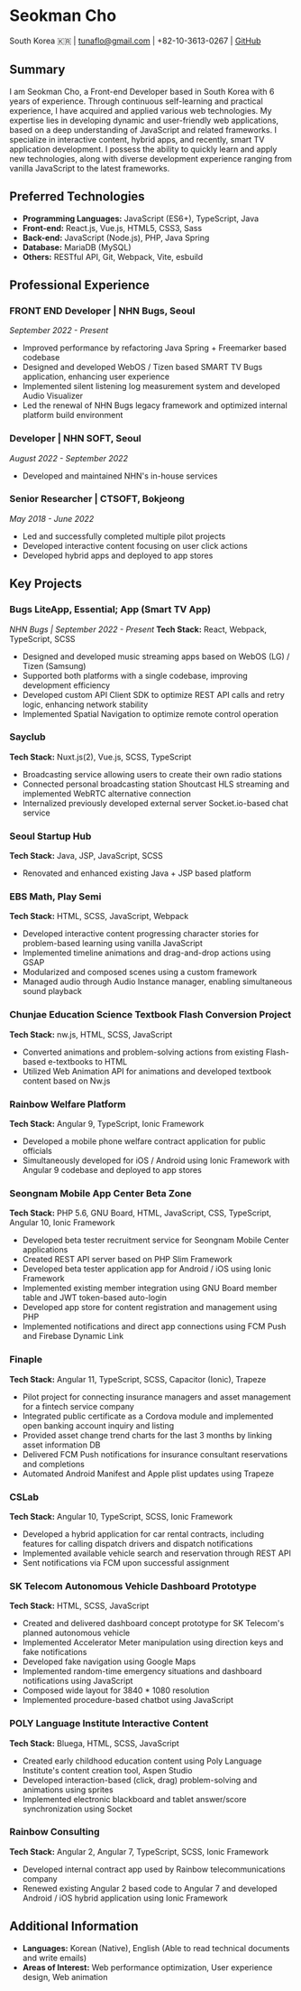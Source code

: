 # Seokman Cho

South Korea 🇰🇷 | tunaflo@gmail.com | +82-10-3613-0267 | [GitHub](https://github.com/0x0e814b)

## Summary

I am Seokman Cho, a Front-end Developer based in South Korea with 6 years of experience. Through continuous self-learning and practical experience, I have acquired and applied various web technologies. My expertise lies in developing dynamic and user-friendly web applications, based on a deep understanding of JavaScript and related frameworks. I specialize in interactive content, hybrid apps, and recently, smart TV application development. I possess the ability to quickly learn and apply new technologies, along with diverse development experience ranging from vanilla JavaScript to the latest frameworks.

## Preferred Technologies

- **Programming Languages:** JavaScript (ES6+), TypeScript, Java
- **Front-end:** React.js, Vue.js, HTML5, CSS3, Sass
- **Back-end:** JavaScript (Node.js), PHP, Java Spring
- **Database:** MariaDB (MySQL)
- **Others:** RESTful API, Git, Webpack, Vite, esbuild

## Professional Experience

### FRONT END Developer | NHN Bugs, Seoul
*September 2022 - Present*

- Improved performance by refactoring Java Spring + Freemarker based codebase
- Designed and developed WebOS / Tizen based SMART TV Bugs application, enhancing user experience
- Implemented silent listening log measurement system and developed Audio Visualizer
- Led the renewal of NHN Bugs legacy framework and optimized internal platform build environment

### Developer | NHN SOFT, Seoul
*August 2022 - September 2022*

- Developed and maintained NHN's in-house services

### Senior Researcher | CTSOFT, Bokjeong
*May 2018 - June 2022*

- Led and successfully completed multiple pilot projects
- Developed interactive content focusing on user click actions
- Developed hybrid apps and deployed to app stores

## Key Projects

### Bugs LiteApp, Essential; App (Smart TV App)
*NHN Bugs | September 2022 - Present*
**Tech Stack:** React, Webpack, TypeScript, SCSS

- Designed and developed music streaming apps based on WebOS (LG) / Tizen (Samsung)
- Supported both platforms with a single codebase, improving development efficiency
- Developed custom API Client SDK to optimize REST API calls and retry logic, enhancing network stability
- Implemented Spatial Navigation to optimize remote control operation

### Sayclub
**Tech Stack:** Nuxt.js(2), Vue.js, SCSS, TypeScript

- Broadcasting service allowing users to create their own radio stations
- Connected personal broadcasting station Shoutcast HLS streaming and implemented WebRTC alternative connection
- Internalized previously developed external server Socket.io-based chat service

### Seoul Startup Hub
**Tech Stack:** Java, JSP, JavaScript, SCSS

- Renovated and enhanced existing Java + JSP based platform

### EBS Math, Play Semi
**Tech Stack:** HTML, SCSS, JavaScript, Webpack

- Developed interactive content progressing character stories for problem-based learning using vanilla JavaScript
- Implemented timeline animations and drag-and-drop actions using GSAP
- Modularized and composed scenes using a custom framework
- Managed audio through Audio Instance manager, enabling simultaneous sound playback

### Chunjae Education Science Textbook Flash Conversion Project
**Tech Stack:** nw.js, HTML, SCSS, JavaScript

- Converted animations and problem-solving actions from existing Flash-based e-textbooks to HTML
- Utilized Web Animation API for animations and developed textbook content based on Nw.js

### Rainbow Welfare Platform
**Tech Stack:** Angular 9, TypeScript, Ionic Framework

- Developed a mobile phone welfare contract application for public officials
- Simultaneously developed for iOS / Android using Ionic Framework with Angular 9 codebase and deployed to app stores

### Seongnam Mobile App Center Beta Zone
**Tech Stack:** PHP 5.6, GNU Board, HTML, JavaScript, CSS, TypeScript, Angular 10, Ionic Framework

- Developed beta tester recruitment service for Seongnam Mobile Center applications
- Created REST API server based on PHP Slim Framework
- Developed beta tester application app for Android / iOS using Ionic Framework
- Implemented existing member integration using GNU Board member table and JWT token-based auto-login
- Developed app store for content registration and management using PHP
- Implemented notifications and direct app connections using FCM Push and Firebase Dynamic Link

### Finaple
**Tech Stack:** Angular 11, TypeScript, SCSS, Capacitor (Ionic), Trapeze

- Pilot project for connecting insurance managers and asset management for a fintech service company
- Integrated public certificate as a Cordova module and implemented open banking account inquiry and listing
- Provided asset change trend charts for the last 3 months by linking asset information DB
- Delivered FCM Push notifications for insurance consultant reservations and completions
- Automated Android Manifest and Apple plist updates using Trapeze

### CSLab
**Tech Stack:** Angular 10, TypeScript, SCSS, Ionic Framework

- Developed a hybrid application for car rental contracts, including features for calling dispatch drivers and dispatch notifications
- Implemented available vehicle search and reservation through REST API
- Sent notifications via FCM upon successful assignment

### SK Telecom Autonomous Vehicle Dashboard Prototype
**Tech Stack:** HTML, SCSS, JavaScript

- Created and delivered dashboard concept prototype for SK Telecom's planned autonomous vehicle
- Implemented Accelerator Meter manipulation using direction keys and fake notifications
- Developed fake navigation using Google Maps
- Implemented random-time emergency situations and dashboard notifications using JavaScript
- Composed wide layout for 3840 * 1080 resolution
- Implemented procedure-based chatbot using JavaScript

### POLY Language Institute Interactive Content
**Tech Stack:** Bluega, HTML, SCSS, JavaScript

- Created early childhood education content using Poly Language Institute's content creation tool, Aspen Studio
- Developed interaction-based (click, drag) problem-solving and animations using sprites
- Implemented electronic blackboard and tablet answer/score synchronization using Socket

### Rainbow Consulting
**Tech Stack:** Angular 2, Angular 7, TypeScript, SCSS, Ionic Framework

- Developed internal contract app used by Rainbow telecommunications company
- Renewed existing Angular 2 based code to Angular 7 and developed Android / iOS hybrid application using Ionic Framework

## Additional Information

- **Languages:** Korean (Native), English (Able to read technical documents and write emails)
- **Areas of Interest:** Web performance optimization, User experience design, Web animation
